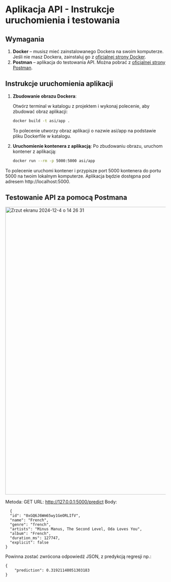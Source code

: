 # Aplikacja API - Instrukcje uruchomienia i testowania

## Wymagania

1. **Docker** – musisz mieć zainstalowanego Dockera na swoim komputerze. Jeśli nie masz Dockera, zainstaluj go z [oficjalnej strony Docker](https://www.docker.com/get-started).
2. **Postman** – aplikacja do testowania API. Można pobrać z [oficjalnej strony Postman](https://www.postman.com/downloads/).

## Instrukcje uruchomienia aplikacji

1. **Zbudowanie obrazu Dockera**:

   Otwórz terminal w katalogu z projektem i wykonaj polecenie, aby zbudować obraz aplikacji:

   ```bash
   docker build -t asi/app .
   ```
   To polecenie utworzy obraz aplikacji o nazwie asi/app na podstawie pliku Dockerfile w katalogu.

2. **Uruchomienie kontenera z aplikacją**:
   Po zbudowaniu obrazu, uruchom kontener z aplikacją:
   ```bash
   docker run --rm -p 5000:5000 asi/app
   ```
  To polecenie uruchomi kontener i przypisze port 5000 kontenera do portu 5000 na twoim lokalnym komputerze. Aplikacja będzie dostępna pod adresem http://localhost:5000.
## Testowanie API za pomocą Postmana
<img width="900" alt="Zrzut ekranu 2024-12-4 o 14 26 31" src="https://github.com/user-attachments/assets/16fefb2f-c39e-4063-94e8-08d11cc484d6">

Metoda: GET
URL: http://127.0.0.1:5000/predict
Body: 
```
  {
  "id": "0xGQ6J6Wm65wy1GeORLIfV",
  "name": "French",
  "genre": "french",
  "artists": "Minus Manus, The Second Level, Oda Loves You",
  "album": "French",
  "duration_ms": 127747,
  "explicit": false
}
```
Powinna zostać zwrócona odpowiedź JSON, z predykcją regresji np.:
```
{
    "prediction": 0.31921148051303183
}
```
